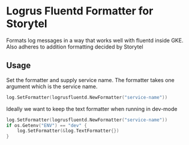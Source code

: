 # Logrus Fluentd Formatter for Storytel

Formats log messages in a way that works well with fluentd inside GKE.
Also adheres to addition formatting decided by Storytel

## Usage

Set the formatter and supply service name. The formatter takes one argument which is the service name.

```go
log.SetFormatter(logrusfluentd.NewFormatter("service-name"))
```

Ideally we want to keep the text formatter when running in dev-mode

```go
log.SetFormatter(logrusfluentd.NewFormatter("service-name"))
if os.Getenv("ENV") == "dev" {
	log.SetFormatter(&log.TextFormatter{})
}
```
